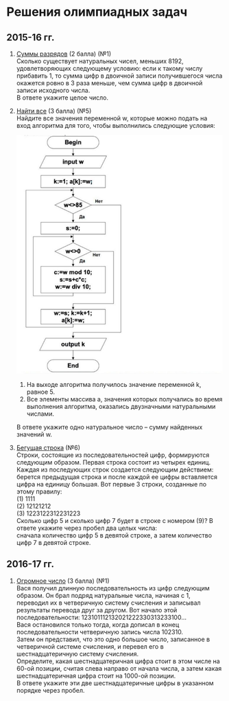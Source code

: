 # Решения олимпиадных задач

## 2015-16 гг.
1. [Суммы разрядов](15-16/1.py) (2 балла)  (№1)  
Сколько существует натуральных чисел, меньших 8192, удовлетворяющих следующему условию: если к такому числу
прибавить 1, то сумма цифр в двоичной записи получившегося числа окажется ровно в 3 раза меньше, чем сумма цифр в
двоичной записи исходного числа.  
В ответе укажите целое число.

5. [Найти все](15-16/5.py) (3 балла)  (№5)  
   Найдите все значения переменной w, которые можно подать на вход алгоритма для того, чтобы выполнились
следующие условия:  

   ![](5.jpg)  
   
   1. На выходе алгоритма получилось значение переменной k, равное 5.  
   2. Все элементы массива a, значения которых получались во время выполнения алгоритма, оказались двузначными
натуральными числами.  

   В ответе укажите одно натуральное число – сумму найденных значений w.
   
 6. [Бегущая строка](15-16/6.py)  (№6)  
   Строки, состоящие из последовательностей цифр, формируются следующим образом.  Первая строка состоит из четырех
единиц. Каждая из последующих строк создается следующим действием: берется предыдущая строка и после каждой ее
цифры вставляется цифра на единицу большая. Вот первые 3 строки, созданные по этому правилу:  
(1) 1111  
(2) 12121212  
(3) 1223122312231223  
Сколько цифр 5 и сколько цифр 7 будет в строке с номером (9)? В ответе укажите через пробел два целых числа:  
сначала количество цифр 5 в девятой строке, а затем количество цифр 7 в девятой строке.  

## 2016-17 гг.

1. [Огромное число](16-17/1.py) (3 балла)  (№1)  
  Вася получил длинную последовательность из цифр следующим образом. Он брал подряд натуральные числа, начиная с
1, переводил их в четверичную систему счисления и записывал результаты перевода друг за другом. Вот начало этой
последовательности:
123101112132021222330313233100…  
Вася остановился только тогда, когда дописал в конец последовательности четверичную запись числа 102310.  
Затем он представил, что это одно большое число, записанное в четверичной системе счисления, и перевел его в
шестнадцатеричную систему счисления.  
Определите, какая шестнадцатеричная цифра стоит в этом числе на 60-ой позиции, считая слева направо от начала
числа, а затем какая шестнадцатеричная цифра стоит на 1000-ой позиции.   
В ответе укажите эти две шестнадцатеричные
цифры в указанном порядке через пробел.


